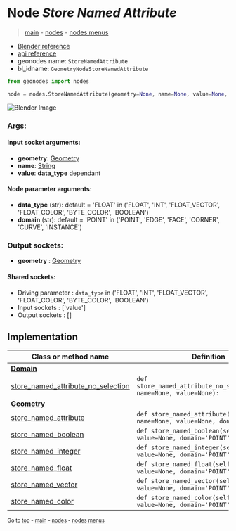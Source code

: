 # Node *Store Named Attribute*

> [main](../index.md) - [nodes](nodes.md) - [nodes menus](nodes_menus.md)

- [Blender reference](https://docs.blender.org/manual/en/latest/modeling/geometry_nodes/attribute/store_named_attribute.html)
- [api reference](https://docs.blender.org/api/current/bpy.types.GeometryNodeStoreNamedAttribute.html)
- geonodes name: `StoreNamedAttribute`
- bl_idname: `GeometryNodeStoreNamedAttribute`

```python
from geonodes import nodes

node = nodes.StoreNamedAttribute(geometry=None, name=None, value=None, data_type='FLOAT', domain='POINT')
```

![Blender Image](https://docs.blender.org/manual/en/latest/_images/node-types_GeometryNodeStoreNamedAttribute.webp)

### Args:

#### Input socket arguments:

- **geometry**: [Geometry](Geometry.md)
- **name**: [String](String.md)
- **value**: **data_type** dependant

#### Node parameter arguments:

- **data_type** (str): default = 'FLOAT' in ('FLOAT', 'INT', 'FLOAT_VECTOR', 'FLOAT_COLOR', 'BYTE_COLOR', 'BOOLEAN')
- **domain** (str): default = 'POINT' in ('POINT', 'EDGE', 'FACE', 'CORNER', 'CURVE', 'INSTANCE')

### Output sockets:

- **geometry** : [Geometry](Geometry.md)

#### Shared sockets:

- Driving parameter : ``data_type`` in ('FLOAT', 'INT', 'FLOAT_VECTOR', 'FLOAT_COLOR', 'BYTE_COLOR', 'BOOLEAN')
- Input sockets  : ['value']
- Output sockets : []
## Implementation

| Class or method name | Definition |
|----------------------|------------|
| **[Domain](Domain.md)** |
| [store_named_attribute_no_selection](Domain.md#store_named_attribute_no_selection) | `def store_named_attribute_no_selection(self, name=None, value=None):` |
| **[Geometry](Geometry.md)** |
| [store_named_attribute](Geometry.md#store_named_attribute) | `def store_named_attribute(self, name=None, value=None, domain='POINT'):` |
| [store_named_boolean](Geometry.md#store_named_boolean) | `def store_named_boolean(self, name=None, value=None, domain='POINT'):` |
| [store_named_integer](Geometry.md#store_named_integer) | `def store_named_integer(self, name=None, value=None, domain='POINT'):` |
| [store_named_float](Geometry.md#store_named_float) | `def store_named_float(self, name=None, value=None, domain='POINT'):` |
| [store_named_vector](Geometry.md#store_named_vector) | `def store_named_vector(self, name=None, value=None, domain='POINT'):` |
| [store_named_color](Geometry.md#store_named_color) | `def store_named_color(self, name=None, value=None, domain='POINT'):` |

<sub>Go to [top](#node-Store-Named-Attribute) - [main](../index.md) - [nodes](nodes.md) - [nodes menus](nodes_menus.md)</sub>

